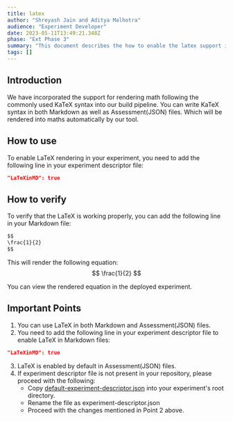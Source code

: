 ```yaml
---
title: latex
author: "Shreyash Jain and Aditya Malhotra"
audience: "Experiment Developer"
date: 2023-05-11T13:49:21.348Z
phase: "Ext Phase 3"
summary: "This document describes the how to enable the latex support in your experiment."
tags: []
---
```


## Introduction
We have incorporated the support for rendering math following the commonly used KaTeX syntax into our build pipeline.
You can write KaTeX syntax in both Markdown as well as Assessment(JSON) files. Which will be rendered into maths automatically by our tool.

## How to use
To enable LaTeX rendering in your experiment, you need to add the following line in your experiment descriptor file:
```json
"LaTeXinMD": true
```

## How to verify
To verify that the LaTeX is working properly, you can add the following line in your Markdown file:
```markdown
$$
\frac{1}{2}
$$
```
This will render the following equation:
$$
\frac{1}{2}
$$

You can view the rendered equation in the deployed experiment.

## Important Points
1. You can use LaTeX in both Markdown and Assessment(JSON) files.
2. You need to add the following line in your experiment descriptor file to enable LaTeX in Markdown files:
```json
"LaTeXinMD": true
```
3. LaTeX is enabled by default in Assessment(JSON) files.
4. If experiment descriptor file is not present in your repository, please proceed with the following:
    - Copy [default-experiment-descriptor.json](https://github.com/virtual-labs/ph3-lab-mgmt/blob/master/default-experiment-descriptor.json) into your experiment's root directory.
    - Rename the file as experiment-descriptor.json
    - Proceed with the changes mentioned in Point 2 above.